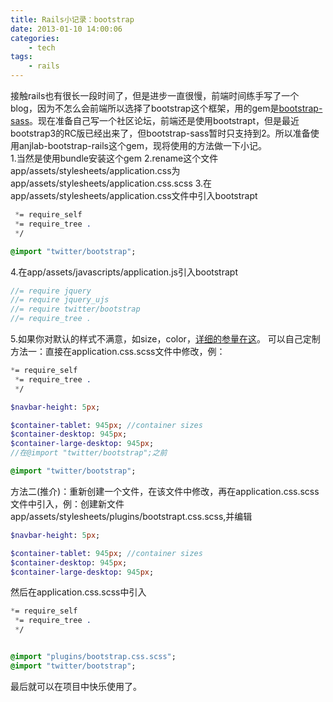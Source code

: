 ```yaml
---
title: Rails小记录：bootstrap
date: 2013-01-10 14:00:06
categories:
    - tech
tags:
    - rails
---
```

接触rails也有很长一段时间了，但是进步一直很慢，前端时间练手写了一个blog，因为不怎么会前端所以选择了bootstrap这个框架，用的gem是[bootstrap-sass](https://github.com/thomas-mcdonald/bootstrap-sass)。现在准备自己写一个社区论坛，前端还是使用bootstrapt，但是最近bootstrap3的RC版已经出来了，但bootstrap-sass暂时只支持到2。所以准备使用anjlab-bootstrap-rails这个gem，现将使用的方法做一下小记。   
1.当然是使用bundle安装这个gem
2.rename这个文件app/assets/stylesheets/application.css为app/assets/stylesheets/application.css.scss
3.在app/assets/stylesheets/application.css文件中引入bootstrapt  
```sass
 *= require_self
 *= require_tree .
 */

@import "twitter/bootstrap";
```
4.在app/assets/javascripts/application.js引入bootstrapt
```javascript
//= require jquery
//= require jquery_ujs
//= require twitter/bootstrap
//= require_tree .
```
5.如果你对默认的样式不满意，如size，color，[详细的参量在这](http://getbootstrap.com/customize)。 可以自己定制
方法一：直接在application.css.scss文件中修改，例：
```sass
*= require_self
 *= require_tree .
 */

$navbar-height: 5px;

$container-tablet: 945px; //container sizes 
$container-desktop: 945px;
$container-large-desktop: 945px;
//在@import "twitter/bootstrap";之前

@import "twitter/bootstrap";
```
方法二(推介)：重新创建一个文件，在该文件中修改，再在application.css.scss文件中引入，例：创建新文件app/assets/stylesheets/plugins/bootstrapt.css.scss,并编辑
```sass
$navbar-height: 5px;

$container-tablet: 945px; //container sizes 
$container-desktop: 945px;
$container-large-desktop: 945px;
```
然后在application.css.scss中引入
```sass
*= require_self
 *= require_tree .
 */


@import "plugins/bootstrap.css.scss";
@import "twitter/bootstrap";
```
最后就可以在项目中快乐使用了。
